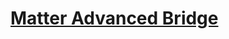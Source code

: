 # [Matter Advanced Bridge](https://github.com/kkossev/Hubitat---Matter-Advanced-Bridge/wiki/Matter-Advanced-Bridge-%E2%80%90-Home  )
